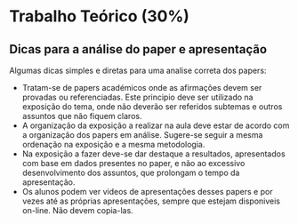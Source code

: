 # Trabalho Teórico (30%)
## Dicas para a análise do paper e apresentação

Algumas dicas simples e diretas para uma analise correta dos papers:
- Tratam-se de papers académicos onde as afirmações devem ser provadas ou referenciadas. Este principio deve ser utilizado na exposição do tema, onde não deverão ser referidos subtemas e outros assuntos que não fiquem claros.
- A organização da exposição a realizar na aula deve estar de acordo com a organização dos papers em análise. Sugere-se seguir a mesma ordenação na exposição e a mesma metodologia.
- Na exposição a fazer deve-se dar destaque a resultados, apresentados com base em dados presentes no paper, e não ao excessivo desenvolvimento dos assuntos, que prolongam o tempo da apresentação.
- Os alunos podem ver videos de apresentações desses papers e por vezes até as próprias apresentações, sempre que estejam disponiveis on-line. Não devem copia-las.

